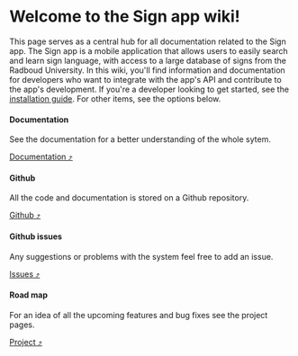 # Welcome to the Sign app wiki!
This page serves as a central hub for all documentation related to the Sign app.
The Sign app is a mobile application that allows users to easily search and learn sign language, with access to a large database of signs from the Radboud University.
In this wiki, you'll find information and documentation for developers who want to integrate with the app's API and contribute to the app's development.
If you're a developer looking to get started, see the [installation guide](installation_guide.md).
For other items, see the options below.

<div class="grid-container">
  <div class="grid-item">
    <div class="card">
      <div class="container">
        <h4><b>Documentation</b></h4>
        <p>See the documentation for a better understanding of the whole sytem.</p>
        <a href="documentation">Documentation &#10548;</a>
      </div>
    </div> 
  </div>
  <div class="grid-item">
    <div class="card">
      <div class="container">
        <h4><b>Github</b></h4>
        <p>All the code and documentation is stored on a Github repository.</p>
        <a href="https://github.com/Signbank/sign-app">Github &#10548;</a>
      </div>
    </div> 
  </div>
  <div class="grid-item">
    <div class="card">
      <div class="container">
        <h4><b>Github issues</b></h4>
        <p>Any suggestions or problems with the system feel free to add an issue.</p>
        <a href="https://github.com/Signbank/sign-app/issues">Issues &#10548;</a>
      </div>
    </div> 
  </div>
  <div class="grid-item">
    <div class="card">
      <div class="container">
        <h4><b>Road map</b></h4>
        <p>For an idea of all the upcoming features and bug fixes see the project pages.</p>
        <a href="https://github.com/orgs/Signbank/projects/2">Project &#10548;</a>
      </div>
    </div> 
  </div>
</div>
